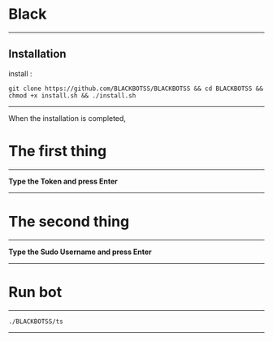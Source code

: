 Black
==============

______________________________________________________________________________________________________________________

Installation
------------

install :

``` git clone https://github.com/BLACKBOTSS/BLACKBOTSS && cd BLACKBOTSS && chmod +x install.sh && ./install.sh ```

______________________________________________________________________________________________________________________

When the installation is completed,

The first thing
========
------
**Type the Token and press Enter**
______________________________________________________________________________________________________________________

The second thing
========
------
**Type the Sudo Username and press Enter**

______________________________________________________________________________________________________________________


Run bot
========
------
```./BLACKBOTSS/ts```

______________________________________________________________________________________________________________________
